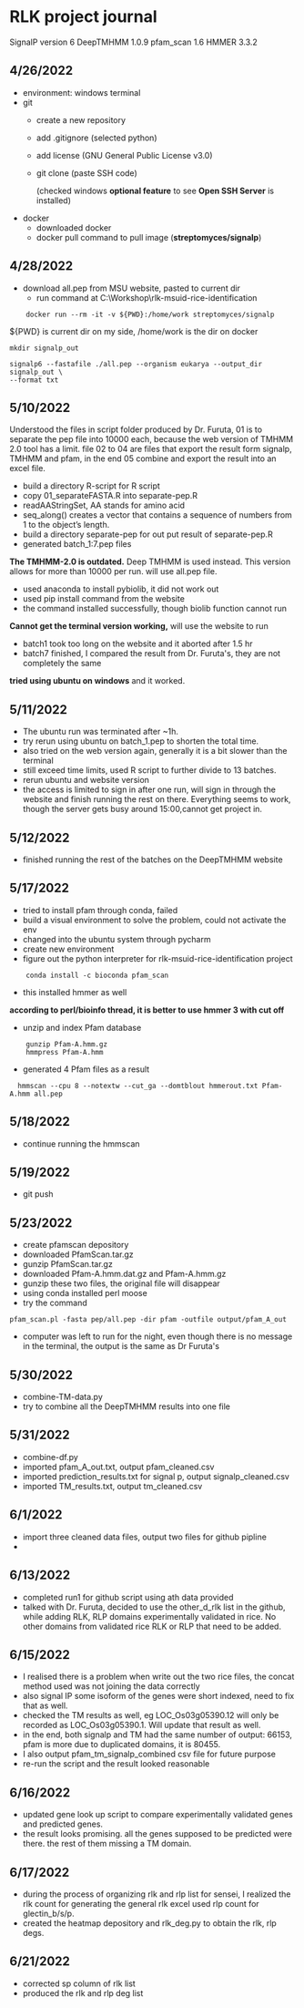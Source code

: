 # RLK project journal
SignalP version 6
DeepTMHMM 1.0.9
pfam_scan 1.6 HMMER 3.3.2
## 4/26/2022 
- environment: windows terminal
- git 
  - create a new repository
  - add .gitignore (selected python)
  - add license (GNU General Public License v3.0)
  - git clone (paste SSH code)

    (checked windows **optional feature** to see **Open SSH Server** is installed)
- docker
  - downloaded docker
  - docker pull command to pull image (**streptomyces/signalp**)

## 4/28/2022
- download all.pep from MSU website, pasted to current dir
  - run command at C:\Workshop\rlk-msuid-rice-identification
```{bash}
    docker run --rm -it -v ${PWD}:/home/work streptomyces/signalp
```
${PWD} is current dir on my side, /home/work is the dir on docker
```{bash}
mkdir signalp_out

signalp6 --fastafile ./all.pep --organism eukarya --output_dir signalp_out \
--format txt
```
## 5/10/2022
Understood the files in script folder produced by Dr. Furuta, 01 is to separate 
the pep file into 10000 each, because the web version of TMHMM 2.0 tool has a limit.
file 02 to 04 are files that export the result form signalp, TMHMM and pfam, in the 
end 05 combine and export the result into an excel file. 
- build a directory R-script for R script
- copy 01_separateFASTA.R into separate-pep.R
- readAAStringSet, AA stands for amino acid
- seq_along() creates a vector that contains a sequence of numbers from 1 
to the object’s length.
- build a directory separate-pep for out put result of separate-pep.R 
- generated batch_1:7.pep files

**The TMHMM-2.0 is outdated.** Deep TMHMM is used instead. This version
allows for more than 10000 per run. will use all.pep file.
- used anaconda to install pybiolib, it did not work out
- used pip install command from the website
- the command installed successfully, though biolib function cannot run

**Cannot get the terminal version working,** will use the website to run
- batch1 took too long on the website and it aborted after 1.5 hr
- batch7 finished, I compared the result from Dr. Furuta's, they are 
not completely the same

**tried using ubuntu on windows** and it worked.

## 5/11/2022
- The ubuntu run was terminated after ~1h. 
- try rerun using ubuntu on batch_1.pep to shorten the total time.
- also tried on the web version again, generally it is a bit slower than 
the terminal
- still exceed time limits, used R script to further divide to 13 batches.
- rerun ubuntu and website version
- the access is limited to sign in after one run, will sign in through the
website and finish running the rest on there. Everything seems to work, 
though the server gets busy around 15:00,cannot get project in.

## 5/12/2022
- finished running the rest of the batches on the DeepTMHMM website

## 5/17/2022
- tried to install pfam through conda, failed
- build a visual environment to solve the problem, could not activate the env
- changed into the ubuntu system through pycharm
- create new environment
- figure out the python interpreter for rlk-msuid-rice-identification project
```{bash}
    conda install -c bioconda pfam_scan
```
- this installed hmmer as well 

**according to perl/bioinfo thread, it is better to use hmmer 3 with cut off**
- unzip and index Pfam database
```{bash}
    gunzip Pfam-A.hmm.gz
    hmmpress Pfam-A.hmm
```
- generated 4 Pfam files as a result
```{bash}
  hmmscan --cpu 8 --notextw --cut_ga --domtblout hmmerout.txt Pfam-A.hmm all.pep
```

## 5/18/2022
- continue running the hmmscan

## 5/19/2022
- git push 

## 5/23/2022
- create pfamscan depository
- downloaded PfamScan.tar.gz
- gunzip PfamScan.tar.gz
- downloaded Pfam-A.hmm.dat.gz and Pfam-A.hmm.gz
- gunzip these two files, the original file will disappear
- using conda installed perl moose
- try the command 
```
pfam_scan.pl -fasta pep/all.pep -dir pfam -outfile output/pfam_A_out
```
- computer was left to run for the night, even though there is no message in the 
terminal, the output is the same as Dr Furuta's

## 5/30/2022
- combine-TM-data.py
- try to combine all the DeepTMHMM results into one file

## 5/31/2022
- combine-df.py
- imported pfam_A_out.txt, output pfam_cleaned.csv
- imported prediction_results.txt for signal p, output signalp_cleaned.csv
- imported TM_results.txt, output tm_cleaned.csv

## 6/1/2022
- import three cleaned data files, output two files for github pipline
- 
## 6/13/2022
- completed run1 for github script using ath data provided
- talked with Dr. Furuta, decided to use the other_d_rlk list in the github, while adding RLK, RLP 
domains experimentally validated in rice. No other domains from validated rice RLK or RLP that need
to be added.

## 6/15/2022
- I realised there is a problem when write out the two rice files, the concat method
used was not joining the data correctly
- also signal IP some isoform of the genes were short indexed, 
need to fix that as well.
- checked the TM results as well, eg LOC_Os03g05390.12 will only be recorded
as LOC_Os03g05390.1. Will update that result as well.
- in the end, both signalp and TM had the same number of output: 66153, 
pfam is more due to duplicated domains, it is 80455.
- I also output pfam_tm_signalp_combined csv file for future purpose
- re-run the script and the result looked reasonable

## 6/16/2022
- updated gene look up script to compare experimentally validated genes and predicted
genes. 
- the result looks promising. all the genes supposed to be predicted were there.
the rest of them missing a TM domain. 

## 6/17/2022
- during the process of organizing rlk and rlp list for sensei, I realized the rlk count
for generating the general rlk excel used rlp count for glectin_b/s/p. 
- created the heatmap depository and rlk_deg.py to obtain the rlk, rlp degs. 

## 6/21/2022
- corrected sp column of rlk list
- produced the rlk and rlp deg list
 